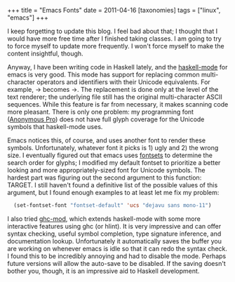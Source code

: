 +++
title = "Emacs Fonts"
date = 2011-04-16
[taxonomies]
tags = ["linux", "emacs"]
+++

I keep forgetting to update this blog.  I feel bad about that; I
thought that I would have more free time after I finished taking
classes.  I am going to try to force myself to update more frequently.
I won't force myself to make the content insightful, though.

Anyway, I have been writing code in Haskell lately, and the
[haskell-mode](http://www.haskell.org/haskellwiki/Haskell_mode_for_Emacs
"haskell-mode") for emacs is very good.  This mode has support for
replacing common multi-character operators and identifiers with their
Unicode equivalents.  For example, -> becomes →.  The replacement is
done only at the level of the text renderer; the underlying file still
has the original multi-character ASCII sequences.  While this feature
is far from necessary, it makes scanning code more pleasant.  There is
only one problem: my programming font
([Anonymous Pro](http://www.ms-studio.com/FontSales/anonymouspro.html
"Anonymous Pro")) does not have full glyph coverage for the Unicode
symbols that haskell-mode uses.

Emacs notices this, of course, and uses another font to render these
symbols.  Unfortunately, whatever font it picks is 1) ugly and 2) the
wrong size.  I eventually figured out that emacs uses
[fontsets](http://www.gnu.org/software/libtool/manual/emacs/Modifying-Fontsets.html
"fontsets") to determine the search order for glyphs; I modified my
default fontset to prioritize a better looking and more
appropriately-sized font for Unicode symbols.  The hardest part was
figuring out the second argument to this function: TARGET.  I still
haven't found a definitive list of the possible values of this argument,
but I found enough examples to at least let me fix my problem:

```lisp
  (set-fontset-font "fontset-default" 'ucs "dejavu sans mono-11")
```

I also tried [ghc-mod](http://www.mew.org/~kazu/proj/ghc-mod/en/
"ghc-mod"), which extends haskell-mode with some more interactive
features using ghc (or hlint).  It is very impressive and can offer
syntax checking, useful symbol completion, type signature inference,
and documentation lookup.  Unfortunately it automatically saves the
buffer you are working on whenever emacs is idle so that it can redo
the syntax check.  I found this to be incredibly annoying and had to
disable the mode.  Perhaps future versions will allow the auto-save to
be disabled.  If the saving doesn't bother you, though, it is an
impressive aid to Haskell development.
